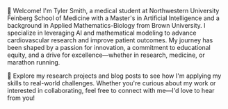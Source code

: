 
👋 Welcome! I'm Tyler Smith, a medical student at Northwestern University Feinberg School of Medicine with a Master's in Artificial Intelligence and a background in Applied Mathematics-Biology from Brown University. I specialize in leveraging AI and mathematical modeling to advance cardiovascular research and improve patient outcomes. My journey has been shaped by a passion for innovation, a commitment to educational equity, and a drive for excellence—whether in research, medicine, or marathon running. 

🌟 Explore my research projects and blog posts to see how I'm applying my skills to real-world challenges. Whether you're curious about my work or interested in collaborating, feel free to connect with me—I'd love to hear from you!
